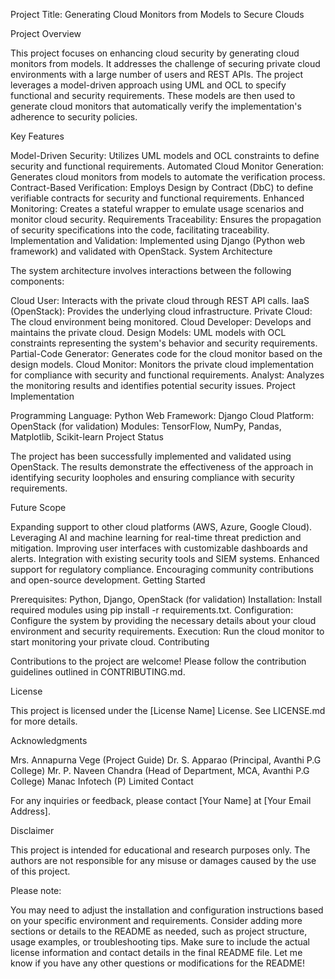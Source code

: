 Project Title: Generating Cloud Monitors from Models to Secure Clouds

Project Overview

This project focuses on enhancing cloud security by generating cloud monitors from models. It addresses the challenge of securing private cloud environments with a large number of users and REST APIs. The project leverages a model-driven approach using UML and OCL to specify functional and security requirements. These models are then used to generate cloud monitors that automatically verify the implementation's adherence to security policies.

Key Features

Model-Driven Security: Utilizes UML models and OCL constraints to define security and functional requirements.
Automated Cloud Monitor Generation: Generates cloud monitors from models to automate the verification process.
Contract-Based Verification: Employs Design by Contract (DbC) to define verifiable contracts for security and functional requirements.
Enhanced Monitoring: Creates a stateful wrapper to emulate usage scenarios and monitor cloud security.
Requirements Traceability: Ensures the propagation of security specifications into the code, facilitating traceability.
Implementation and Validation: Implemented using Django (Python web framework) and validated with OpenStack.
System Architecture

The system architecture involves interactions between the following components:

Cloud User: Interacts with the private cloud through REST API calls.
IaaS (OpenStack): Provides the underlying cloud infrastructure.
Private Cloud: The cloud environment being monitored.
Cloud Developer: Develops and maintains the private cloud.
Design Models: UML models with OCL constraints representing the system's behavior and security requirements.
Partial-Code Generator: Generates code for the cloud monitor based on the design models.
Cloud Monitor: Monitors the private cloud implementation for compliance with security and functional requirements.
Analyst: Analyzes the monitoring results and identifies potential security issues.
Project Implementation

Programming Language: Python
Web Framework: Django
Cloud Platform: OpenStack (for validation)
Modules: TensorFlow, NumPy, Pandas, Matplotlib, Scikit-learn
Project Status

The project has been successfully implemented and validated using OpenStack. The results demonstrate the effectiveness of the approach in identifying security loopholes and ensuring compliance with security requirements.

Future Scope

Expanding support to other cloud platforms (AWS, Azure, Google Cloud).
Leveraging AI and machine learning for real-time threat prediction and mitigation.
Improving user interfaces with customizable dashboards and alerts.
Integration with existing security tools and SIEM systems.
Enhanced support for regulatory compliance.
Encouraging community contributions and open-source development.
Getting Started

Prerequisites: Python, Django, OpenStack (for validation)
Installation: Install required modules using pip install -r requirements.txt.
Configuration: Configure the system by providing the necessary details about your cloud environment and security requirements.
Execution: Run the cloud monitor to start monitoring your private cloud.
Contributing

Contributions to the project are welcome! Please follow the contribution guidelines outlined in CONTRIBUTING.md.

License

This project is licensed under the [License Name] License. See LICENSE.md for more details.

Acknowledgments

Mrs. Annapurna Vege (Project Guide)
Dr. S. Apparao (Principal, Avanthi P.G College)
Mr. P. Naveen Chandra (Head of Department, MCA, Avanthi P.G College)
Manac Infotech (P) Limited
Contact

For any inquiries or feedback, please contact [Your Name] at [Your Email Address].

Disclaimer

This project is intended for educational and research purposes only. The authors are not responsible for any misuse or damages caused by the use of this project.

Please note:

You may need to adjust the installation and configuration instructions based on your specific environment and requirements.
Consider adding more sections or details to the README as needed, such as project structure, usage examples, or troubleshooting tips.
Make sure to include the actual license information and contact details in the final README file.
Let me know if you have any other questions or modifications for the README!
